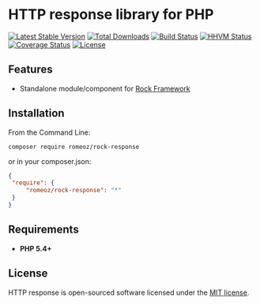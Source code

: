 HTTP response library for PHP
=================

[![Latest Stable Version](https://poser.pugx.org/romeOz/rock-response/v/stable.svg)](https://packagist.org/packages/romeOz/rock-response)
[![Total Downloads](https://poser.pugx.org/romeOz/rock-response/downloads.svg)](https://packagist.org/packages/romeOz/rock-response)
[![Build Status](https://travis-ci.org/romeOz/rock-response.svg?branch=master)](https://travis-ci.org/romeOz/rock-response)
[![HHVM Status](http://hhvm.h4cc.de/badge/romeoz/rock-response.svg)](http://hhvm.h4cc.de/package/romeoz/rock-response)
[![Coverage Status](https://coveralls.io/repos/romeOz/rock-response/badge.svg?branch=master)](https://coveralls.io/r/romeOz/rock-response?branch=master)
[![License](https://poser.pugx.org/romeOz/rock-response/license.svg)](https://packagist.org/packages/romeOz/rock-response)

Features
-------------------

 * Standalone module/component for [Rock Framework](https://github.com/romeOz/rock)

Installation
-------------------

From the Command Line:

```
composer require romeoz/rock-response
```

or in your composer.json:

```json
{
 "require": {
     "romeoz/rock-response": "*"
 }
}
``` 
 
Requirements
-------------------
 * **PHP 5.4+**

License
-------------------

HTTP response is open-sourced software licensed under the [MIT license](http://opensource.org/licenses/MIT).